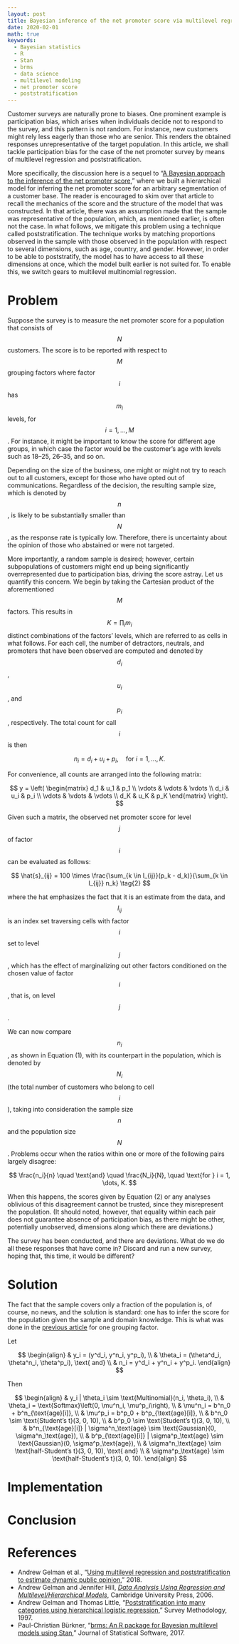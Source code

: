 ```yaml
---
layout: post
title: Bayesian inference of the net promoter score via multilevel regression with poststratification
date: 2020-02-01
math: true
keywords:
  - Bayesian statistics
  - R
  - Stan
  - brms
  - data science
  - multilevel modeling
  - net promoter score
  - poststratification
---
```


Customer surveys are naturally prone to biases. One prominent example is
participation bias, which arises when individuals decide not to respond to the
survey, and this pattern is not random. For instance, new customers might rely
less eagerly than those who are senior. This renders the obtained responses
unrepresentative of the target population. In this article, we shall tackle
participation bias for the case of the net promoter survey by means of
multilevel regression and poststratification.

More specifically, the discussion here is a sequel to “[A Bayesian approach to
the inference of the net promoter score][article],” where we built a
hierarchical model for inferring the net promoter score for an arbitrary
segmentation of a customer base. The reader is encouraged to skim over that
article to recall the mechanics of the score and the structure of the model that
was constructed. In that article, there was an assumption made that the sample
was representative of the population, which, as mentioned earlier, is often not
the case. In what follows, we mitigate this problem using a technique called
poststratification. The technique works by matching proportions observed in the
sample with those observed in the population with respect to several dimensions,
such as age, country, and gender. However, in order to be able to poststratify,
the model has to have access to all these dimensions at once, which the model
built earlier is not suited for. To enable this, we switch gears to multilevel
multinomial regression.

# Problem

Suppose the survey is to measure the net promoter score for a population that
consists of $$N$$ customers. The score is to be reported with respect to $$M$$
grouping factors where factor $$i$$ has $$m_i$$ levels, for $$i = 1, \dots, M$$.
For instance, it might be important to know the score for different age groups,
in which case the factor would be the customer’s age with levels such as 18–25,
26–35, and so on.

Depending on the size of the business, one might or might not try to reach out
to all customers, except for those who have opted out of communications.
Regardless of the decision, the resulting sample size, which is denoted by
$$n$$, is likely to be substantially smaller than $$N$$, as the response rate is
typically low. Therefore, there is uncertainty about the opinion of those who
abstained or were not targeted.

More importantly, a random sample is desired; however, certain subpopulations of
customers might end up being significantly overrepresented due to participation
bias, driving the score astray. Let us quantify this concern. We begin by taking
the Cartesian product of the aforementioned $$M$$ factors. This results in $$K =
\prod_i m_i$$ distinct combinations of the factors’ levels, which are referred
to as cells in what follows. For each cell, the number of detractors, neutrals,
and promoters that have been observed are computed and denoted by $$d_i$$,
$$u_i$$, and $$p_i$$, respectively. The total count for call $$i$$ is then

$$
n_i = d_i + u_i + p_i, \quad \text{for } i = 1, \dots, K. \tag{1}
$$

For convenience, all counts are arranged into the following matrix:

$$
y = \left(
\begin{matrix}
d_1 & u_1 & p_1 \\
\vdots & \vdots & \vdots \\
d_i & u_i & p_i \\
\vdots & \vdots & \vdots \\
d_K & u_K & p_K
\end{matrix}
\right).
$$

Given such a matrix, the observed net promoter score for level $$j$$ of factor
$$i$$ can be evaluated as follows:

$$
\hat{s}_{ij} = 100 \times \frac{\sum_{k \in I_{ij}}(p_k - d_k)}{\sum_{k \in I_{ij}} n_k} \tag{2}
$$

where the hat emphasizes the fact that it is an estimate from the data, and
$$I_{ij}$$ is an index set traversing cells with factor $$i$$ set to level
$$j$$, which has the effect of marginalizing out other factors conditioned on
the chosen value of factor $$i$$, that is, on level $$j$$.

We can now compare $$n_i$$, as shown in Equation (1), with its counterpart in
the population, which is denoted by $$N_i$$ (the total number of customers who
belong to cell $$i$$), taking into consideration the sample size $$n$$ and the
population size $$N$$. Problems occur when the ratios within one or more of the
following pairs largely disagree:

$$
\frac{n_i}{n} \quad \text{and} \quad \frac{N_i}{N}, \quad \text{for } i = 1, \dots, K.
$$

When this happens, the scores given by Equation (2) or any analyses oblivious of
this disagreement cannot be trusted, since they misrepresent the population. (It
should noted, however, that equality within each pair does not guarantee absence
of participation bias, as there might be other, potentially unobserved,
dimensions along which there are deviations.)

The survey has been conducted, and there are deviations. What do we do all these
responses that have come in? Discard and run a new survey, hoping that, this
time, it would be different?

# Solution

The fact that the sample covers only a fraction of the population is, of course,
no news, and the solution is standard: one has to infer the score for the
population given the sample and domain knowledge. This is what was done in the
[previous article][article] for one grouping factor.

Let

$$
\begin{align}
& y_i = (y^d_i, y^n_i, y^p_i), \\
& \theta_i = (\theta^d_i, \theta^n_i, \theta^p_i), \text{ and} \\
& n_i = y^d_i + y^n_i + y^p_i.
\end{align}
$$

Then

$$
\begin{align}
& y_i | \theta_i \sim \text{Multinomial}(n_i, \theta_i), \\
& \theta_i = \text{Softmax}\left(0, \mu^n_i, \mu^p_i\right), \\
& \mu^n_i = b^n_0 + b^n_{\text{age}[i]}, \\
& \mu^p_i = b^p_0 + b^p_{\text{age}[i]}, \\
& b^n_0 \sim \text{Student’s t}(3, 0, 10), \\
& b^p_0 \sim \text{Student’s t}(3, 0, 10), \\
& b^n_{\text{age}[i]} | \sigma^n_\text{age} \sim \text{Gaussian}(0, \sigma^n_\text{age}), \\
& b^p_{\text{age}[i]} | \sigma^p_\text{age} \sim \text{Gaussian}(0, \sigma^p_\text{age}), \\
& \sigma^n_\text{age} \sim \text{half-Student’s t}(3, 0, 10), \text{ and} \\
& \sigma^p_\text{age} \sim \text{half-Student’s t}(3, 0, 10).
\end{align}
$$

# Implementation

# Conclusion

# References

* Andrew Gelman et al., “[Using multilevel regression and poststratification to
  estimate dynamic public opinion][MRT],” 2018.
* Andrew Gelman and Jennifer Hill, _[Data Analysis Using Regression and
  Multilevel/Hierarchical Models][MLM]_, Cambridge University Press, 2006.
* Andrew Gelman and Thomas Little, “[Poststratification into many categories
  using hierarchical logistic regression][MRP],” Survey Methodology, 1997.
* Paul-Christian Bürkner, “[brms: An R package for Bayesian multilevel models
  using Stan][brms],” Journal of Statistical Software, 2017.

[MLM]: https://doi.org/10.1017/CBO9780511790942
[MRP]: http://www.stat.columbia.edu/~gelman/research/published/poststrat3.pdf
[MRT]: http://www.stat.columbia.edu/~gelman/research/unpublished/MRT(1).pdf
[article]: /2019/08/19/net-promoter.html
[brms]: http://dx.doi.org/10.18637/jss.v080.i01
